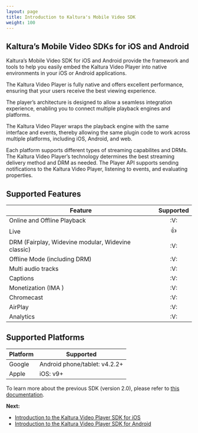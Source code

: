 ```yaml
---
layout: page
title: Introduction to Kaltura's Mobile Video SDK
weight: 100
---
```


## Kaltura’s Mobile Video SDKs for iOS and Android

Kaltura’s Mobile Video SDK for iOS and Android provide the framework and tools to help you easily embed the Kaltura Video Player into native environments in your iOS or Android applications.

The Kaltura Video Player is fully native and offers excellent performance, ensuring that your users receive the best viewing experience. 

The player’s architecture is designed to allow a seamless integration experience, enabling you to connect multiple playback engines and platforms. 

The Kaltura Video Player wraps the playback engine with the same interface and events, thereby allowing the same plugin code to work across multiple platforms, including iOS, Android, and web.

Each platform supports different types of streaming capabilites and DRMs. The Kaltura Video Player’s technology determines the best streaming delivery method and DRM as needed. The Player API supports sending notifications to the Kaltura Video Player, listening to events, and evaluating properties.

## Supported Features  

| Feature  | Supported |
| ------------- | :---: |
| Online and Offline Playback  | :V:  |
| Live  | :+1:  |
| DRM (Fairplay, Widevine modular, Widevine classic)  | :V:  |
| Offline Mode (including DRM)  | :V:  |
| Multi audio tracks  | :V:  |
| Captions  | :V:  |
| Monetization (IMA )  | :V:  |
| Chromecast  | :V:  |
| AirPlay  | :V:  |
| Analytics  | :V:  |

## Supported Platforms  

| Platform  | Supported |
| ------------- | ------------- |
| Google  | Android phone/tablet: v4.2.2+ |
| Apple  |  iOS: v9+ |

To learn more about the previous SDK (version 2.0), please refer to [this documentation](https://vpaas.kaltura.com/documentation/Mobile-Video-Player-SDKs/IntroductionV2.html).

**Next:**
* [Introduction to the Kaltura Video Player SDK for iOS](https://vpaas.kaltura.com/documentation/Mobile-Video-Player-SDKs/iOS_Introduction.html)
* [Introduction to the Kaltura Video Player SDK for Android](https://vpaas.kaltura.com/documentation/Mobile-Video-Player-SDKs/Android-introduction.html)
